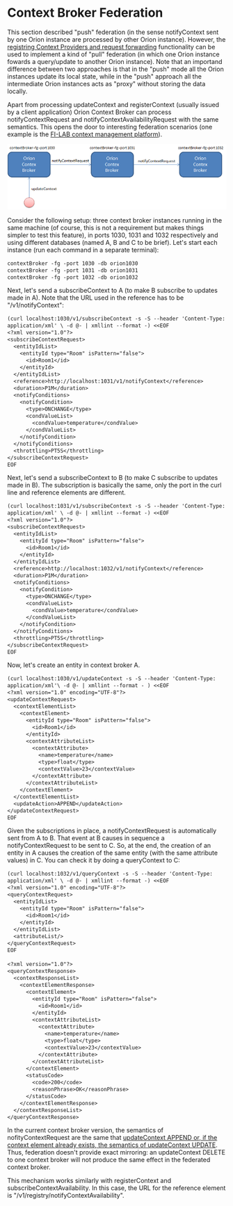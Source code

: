# Context Broker Federation

This section described "push" federation (in the sense notifyContext
sent by one Orion instance are processed by other Orion instance).
However, the [registring Context Providers and request
forwarding]()
functionality can be used to implement a kind of "pull" federation (in
which one Orion instance fowards a query/update to another Orion
instance). Note that an importand difference between two approaches is
that in the "push" mode all the Orion instances update its local state,
while in the "push" approach all the intermediate Orion instances acts
as "proxy" without storing the data locally.

Apart from processing updateContext and registerContext (usually issued
by a client application) Orion Context Broker can process
notifyContextRequest and notifyContextAvailabilityRequest with the same
semantics. This opens the door to interesting federation scenarios (one
example is the [FI-LAB context management platform](# "wikilink")).

![](Federation.png "Federation.png")

Consider the following setup: three context broker instances running in
the same machine (of course, this is not a requirement but makes things
simpler to test this feature), in ports 1030, 1031 and 1032 respectively
and using different databases (named A, B and C to be brief). Let's
start each instance (run each command in a separate terminal):

    contextBroker -fg -port 1030 -db orion1030
    contextBroker -fg -port 1031 -db orion1031
    contextBroker -fg -port 1032 -db orion1032

Next, let's send a subscribeContext to A (to make B subscribe to updates
made in A). Note that the URL used in the reference has to be
"/v1/notifyContext":

    (curl localhost:1030/v1/subscribeContext -s -S --header 'Content-Type: application/xml' \ -d @- | xmllint --format -) <<EOF
    <?xml version="1.0"?>
    <subscribeContextRequest>
      <entityIdList>
        <entityId type="Room" isPattern="false">
          <id>Room1</id>
        </entityId>
      </entityIdList>
      <reference>http://localhost:1031/v1/notifyContext</reference>
      <duration>P1M</duration>
      <notifyConditions>
        <notifyCondition>
          <type>ONCHANGE</type>
          <condValueList>
            <condValue>temperature</condValue>
          </condValueList>
        </notifyCondition>
      </notifyConditions>
      <throttling>PT5S</throttling>
    </subscribeContextRequest>
    EOF

Next, let's send a subscribeContext to B (to make C subscribe to updates
made in B). The subscription is basically the same, only the port in the
curl line and reference elements are different.

    (curl localhost:1031/v1/subscribeContext -s -S --header 'Content-Type: application/xml' \ -d @- | xmllint --format -) <<EOF
    <?xml version="1.0"?>
    <subscribeContextRequest>
      <entityIdList>
        <entityId type="Room" isPattern="false">
          <id>Room1</id>
        </entityId>
      </entityIdList>
      <reference>http://localhost:1032/v1/notifyContext</reference>
      <duration>P1M</duration>
      <notifyConditions>
        <notifyCondition>
          <type>ONCHANGE</type>
          <condValueList>
            <condValue>temperature</condValue>
          </condValueList>
        </notifyCondition>
      </notifyConditions>
      <throttling>PT5S</throttling>
    </subscribeContextRequest>
    EOF

Now, let's create an entity in context broker A.

    (curl localhost:1030/v1/updateContext -s -S --header 'Content-Type: application/xml'\ -d @- | xmllint --format - ) <<EOF
    <?xml version="1.0" encoding="UTF-8"?>
    <updateContextRequest>
      <contextElementList>
        <contextElement>
          <entityId type="Room" isPattern="false">
            <id>Room1</id>
          </entityId>
          <contextAttributeList>
            <contextAttribute>
              <name>temperature</name>
              <type>float</type>
              <contextValue>23</contextValue>
            </contextAttribute>
          </contextAttributeList>
        </contextElement>
      </contextElementList>
      <updateAction>APPEND</updateAction>
    </updateContextRequest>
    EOF

Given the subscriptions in place, a notifyContextRequest is
automatically sent from A to B. That event at B causes in sequence a
notifyContextRequest to be sent to C. So, at the end, the creation of an
entity in A causes the creation of the same entity (with the same
attribute values) in C. You can check it by doing a queryContext to C:

    (curl localhost:1032/v1/queryContext -s -S --header 'Content-Type: application/xml' \ -d @- | xmllint --format -) <<EOF
    <?xml version="1.0" encoding="UTF-8"?>
    <queryContextRequest>
      <entityIdList>
        <entityId type="Room" isPattern="false">
          <id>Room1</id>
        </entityId>
      </entityIdList>
      <attributeList/>
    </queryContextRequest>
    EOF

    <?xml version="1.0"?>
    <queryContextResponse>
      <contextResponseList>
        <contextElementResponse>
          <contextElement>
            <entityId type="Room" isPattern="false">
              <id>Room1</id>
            </entityId>
            <contextAttributeList>
              <contextAttribute>
                <name>temperature</name>
                <type>float</type>
                <contextValue>23</contextValue>
              </contextAttribute>
            </contextAttributeList>
          </contextElement>
          <statusCode>
            <code>200</code>
            <reasonPhrase>OK</reasonPhrase>
          </statusCode>
        </contextElementResponse>
      </contextResponseList>
    </queryContextResponse>

In the current context broker version, the semantics of
nofityContextRequest are the same that [updateContext
APPEND  or, if the context element already
exists, the semantics of updateContext UPDATE](walkthrough_apiv1.md#update-context-elements).
Thus, federation doesn't provide exact mirroring: an updateContext DELETE to
one context broker will not produce the same effect in the federated context broker.

This mechanism works similarly with registerContext and
subscribeContextAvailability. In this case, the URL for the reference
element is "/v1/registry/notifyContextAvailability".
